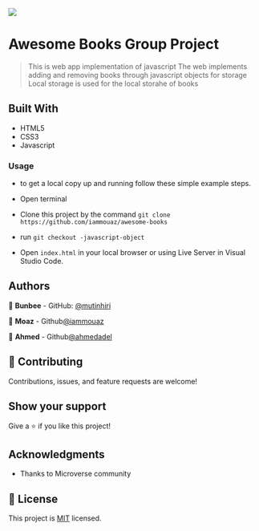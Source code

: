 ![](https://img.shields.io/badge/Microverse-blueviolet)

# Awesome Books Group Project

>This is web app implementation of javascript 
> The web implements adding and removing books through javascript objects for storage
> Local storage is used for the local storahe of books
## Built With

- HTML5
- CSS3
- Javascript

### Usage
 - to get a local copy up and running follow these simple example steps.

- Open terminal

- Clone this project by the command `git clone https://github.com/iammouaz/awesome-books`

- run `git checkout -javascript-object`

- Open `index.html` in your local browser or using Live Server in Visual Studio Code.


## Authors


👤 **Bunbee** - GitHub: [@mutinhiri](https://github.com/mutinhiri)

👤 **Moaz** - Github[@iammouaz](http://github.com/iammouaz)

👤 **Ahmed** - Github[@ahmedadel](ttp://github.com/ahmedadel56)



## 🤝 Contributing

Contributions, issues, and feature requests are welcome!


## Show your support

Give a ⭐️ if you like this project!

## Acknowledgments

- Thanks to Microverse community

## 📝 License

This project is [MIT](./MIT.md) licensed.
